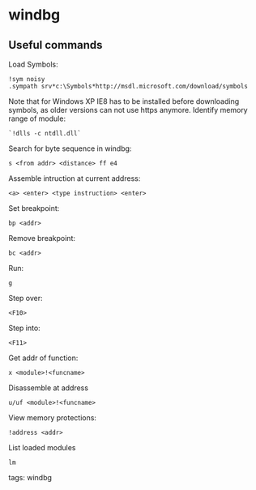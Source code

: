 # windbg

## Useful commands
Load Symbols:
```
!sym noisy
.sympath srv*c:\Symbols*http://msdl.microsoft.com/download/symbols
```
Note that for Windows XP IE8 has to be installed before downloading symbols, as older versions can not use https anymore.
Identify memory range of module:
```
`!dlls -c ntdll.dll`
```
Search for byte sequence in windbg:
```
s <from addr> <distance> ff e4
```
Assemble intruction at current address:
```
<a> <enter> <type instruction> <enter>
```
Set breakpoint:
```
bp <addr>
```
Remove breakpoint:
```
bc <addr>
```
Run:
```
g
```
Step over:
```
<F10>
```
Step into:
```
<F11>
```
Get addr of function:
```
x <module>!<funcname> 
```
Disassemble at address
```
u/uf <module>!<funcname>
```
View memory protections:
```
!address <addr>
```
List loaded modules
```
lm
```

tags: windbg